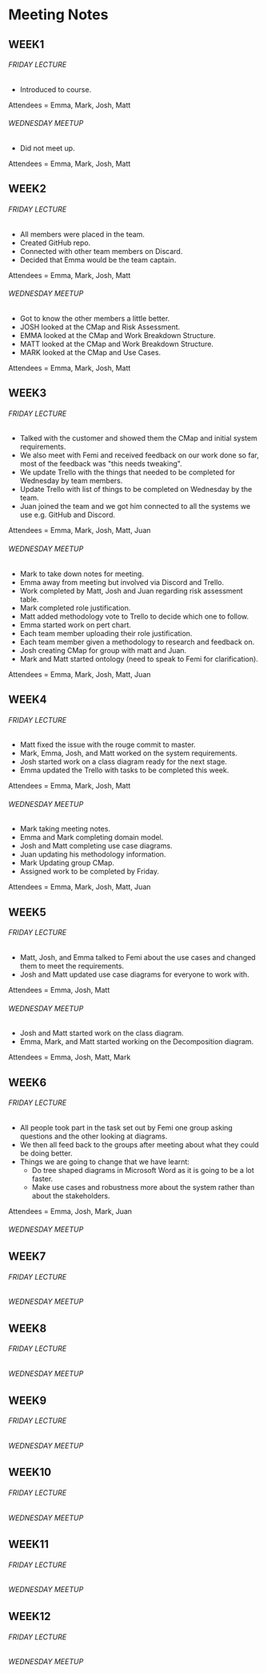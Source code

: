 # Meeting Notes

## WEEK1
###### FRIDAY LECTURE
- Introduced to course.

Attendees = Emma, Mark, Josh, Matt

###### WEDNESDAY MEETUP
- Did not meet up.

Attendees = Emma, Mark, Josh, Matt


## WEEK2
###### FRIDAY LECTURE
- All members were placed in the team.
- Created GitHub repo.
- Connected with other team members on Discard.
- Decided that Emma would be the team captain.

Attendees = Emma, Mark, Josh, Matt

###### WEDNESDAY MEETUP
- Got to know the other members a little better.
- JOSH looked at the CMap and Risk Assessment.
- EMMA looked at the CMap and Work Breakdown Structure.
- MATT looked at the CMap and Work Breakdown Structure.
- MARK looked at the CMap and Use Cases.

Attendees = Emma, Mark, Josh, Matt


## WEEK3
###### FRIDAY LECTURE
- Talked with the customer and showed them the CMap and initial system requirements.
- We also meet with Femi and received feedback on our work done so far, most of the feedback was "this needs tweaking".
- We update Trello with the things that needed to be completed for Wednesday by team members.
- Update Trello with list of things to be completed on Wednesday by the team.
- Juan joined the team and we got him connected to all the systems we use e.g. GitHub and Discord.

 Attendees = Emma, Mark, Josh, Matt, Juan

###### WEDNESDAY MEETUP
- Mark to take down notes for meeting.
- Emma away from meeting but involved via Discord and Trello.
- Work completed by Matt, Josh and Juan regarding risk assessment table.
- Mark completed role justification.
- Matt added methodology vote to Trello to decide which one to follow.
- Emma started work on pert chart.
- Each team member uploading their role justification.
- Each team member given a methodology to research and feedback on.
- Josh creating CMap for group with matt and Juan.
- Mark and Matt started ontology (need to speak to Femi for clarification).

Attendees = Emma, Mark, Josh, Matt, Juan

## WEEK4
###### FRIDAY LECTURE
- Matt fixed the issue with the rouge commit to master.
- Mark, Emma, Josh, and Matt worked on the system requirements.
- Josh started work on a class diagram ready for the next stage.
- Emma updated the Trello with tasks to be completed this week.

Attendees = Emma, Mark, Josh, Matt

###### WEDNESDAY MEETUP
- Mark taking meeting notes.
- Emma and Mark completing domain model.
- Josh and Matt completing use case diagrams.
- Juan updating his methodology information.
- Mark Updating group CMap.
- Assigned work to be completed by Friday.

Attendees = Emma, Mark, Josh, Matt, Juan


## WEEK5
###### FRIDAY LECTURE
- Matt, Josh, and Emma talked to Femi about the use cases and changed them to meet the requirements.
- Josh and Matt updated use case diagrams for everyone to work with.

Attendees = Emma, Josh, Matt

###### WEDNESDAY MEETUP
- Josh and Matt started work on the class diagram.
- Emma, Mark, and Matt started working on the Decomposition diagram.

Attendees = Emma, Josh, Matt, Mark


## WEEK6
###### FRIDAY LECTURE
- All people took part in the task set out by Femi one group asking questions and the other looking at diagrams.
- We then all feed back to the groups after meeting about what they could be doing better.
- Things we are going to change that we have learnt:
  - Do tree shaped diagrams in Microsoft Word as it is going to be a lot faster.
  - Make use cases and robustness more about the system rather than about the stakeholders.

Attendees = Emma, Josh, Mark, Juan

###### WEDNESDAY MEETUP



## WEEK7
###### FRIDAY LECTURE
###### WEDNESDAY MEETUP



## WEEK8
###### FRIDAY LECTURE
###### WEDNESDAY MEETUP



## WEEK9
###### FRIDAY LECTURE
###### WEDNESDAY MEETUP



## WEEK10
###### FRIDAY LECTURE
###### WEDNESDAY MEETUP



## WEEK11
###### FRIDAY LECTURE
###### WEDNESDAY MEETUP



## WEEK12
###### FRIDAY LECTURE
###### WEDNESDAY MEETUP
